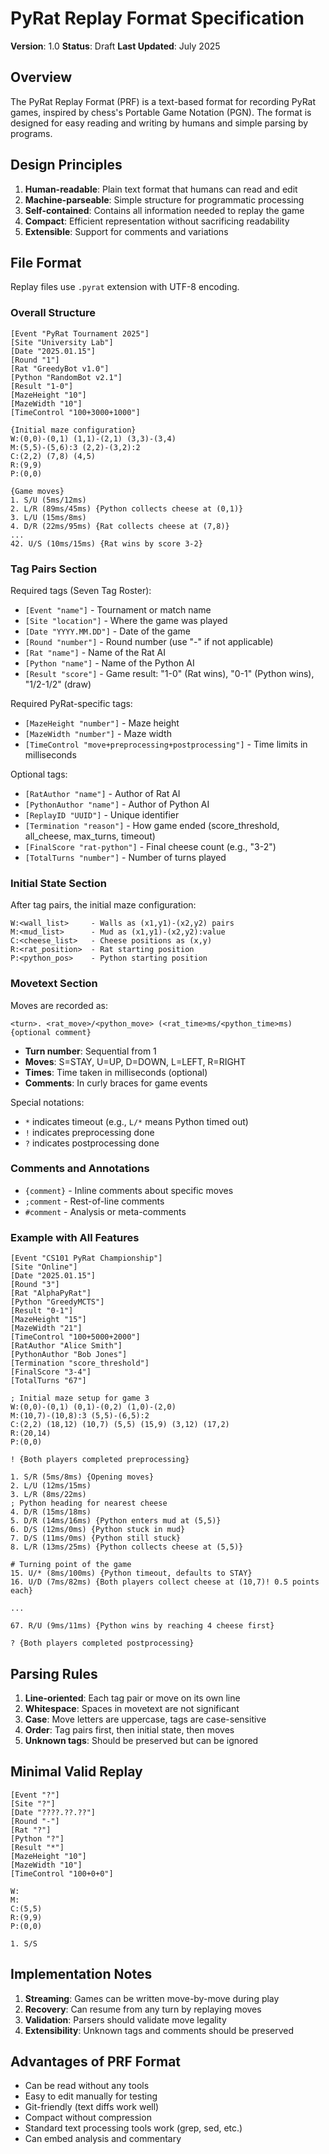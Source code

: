 # PyRat Replay Format Specification

**Version**: 1.0
**Status**: Draft
**Last Updated**: July 2025

## Overview

The PyRat Replay Format (PRF) is a text-based format for recording PyRat games, inspired by chess's Portable Game Notation (PGN). The format is designed for easy reading and writing by humans and simple parsing by programs.

## Design Principles

1. **Human-readable**: Plain text format that humans can read and edit
2. **Machine-parseable**: Simple structure for programmatic processing
3. **Self-contained**: Contains all information needed to replay the game
4. **Compact**: Efficient representation without sacrificing readability
5. **Extensible**: Support for comments and variations

## File Format

Replay files use `.pyrat` extension with UTF-8 encoding.

### Overall Structure

```
[Event "PyRat Tournament 2025"]
[Site "University Lab"]
[Date "2025.01.15"]
[Round "1"]
[Rat "GreedyBot v1.0"]
[Python "RandomBot v2.1"]
[Result "1-0"]
[MazeHeight "10"]
[MazeWidth "10"]
[TimeControl "100+3000+1000"]

{Initial maze configuration}
W:(0,0)-(0,1) (1,1)-(2,1) (3,3)-(3,4)
M:(5,5)-(5,6):3 (2,2)-(3,2):2
C:(2,2) (7,8) (4,5)
R:(9,9)
P:(0,0)

{Game moves}
1. S/U (5ms/12ms)
2. L/R (89ms/45ms) {Python collects cheese at (0,1)}
3. L/U (15ms/8ms)
4. D/R (22ms/95ms) {Rat collects cheese at (7,8)}
...
42. U/S (10ms/15ms) {Rat wins by score 3-2}
```

### Tag Pairs Section

Required tags (Seven Tag Roster):
- `[Event "name"]` - Tournament or match name
- `[Site "location"]` - Where the game was played
- `[Date "YYYY.MM.DD"]` - Date of the game
- `[Round "number"]` - Round number (use "-" if not applicable)
- `[Rat "name"]` - Name of the Rat AI
- `[Python "name"]` - Name of the Python AI
- `[Result "score"]` - Game result: "1-0" (Rat wins), "0-1" (Python wins), "1/2-1/2" (draw)

Required PyRat-specific tags:
- `[MazeHeight "number"]` - Maze height
- `[MazeWidth "number"]` - Maze width
- `[TimeControl "move+preprocessing+postprocessing"]` - Time limits in milliseconds

Optional tags:
- `[RatAuthor "name"]` - Author of Rat AI
- `[PythonAuthor "name"]` - Author of Python AI
- `[ReplayID "UUID"]` - Unique identifier
- `[Termination "reason"]` - How game ended (score_threshold, all_cheese, max_turns, timeout)
- `[FinalScore "rat-python"]` - Final cheese count (e.g., "3-2")
- `[TotalTurns "number"]` - Number of turns played

### Initial State Section

After tag pairs, the initial maze configuration:

```
W:<wall_list>     - Walls as (x1,y1)-(x2,y2) pairs
M:<mud_list>      - Mud as (x1,y1)-(x2,y2):value
C:<cheese_list>   - Cheese positions as (x,y)
R:<rat_position>  - Rat starting position
P:<python_pos>    - Python starting position
```

### Movetext Section

Moves are recorded as:

```
<turn>. <rat_move>/<python_move> (<rat_time>ms/<python_time>ms) {optional comment}
```

- **Turn number**: Sequential from 1
- **Moves**: S=STAY, U=UP, D=DOWN, L=LEFT, R=RIGHT
- **Times**: Time taken in milliseconds (optional)
- **Comments**: In curly braces for game events

Special notations:
- `*` indicates timeout (e.g., `L/*` means Python timed out)
- `!` indicates preprocessing done
- `?` indicates postprocessing done

### Comments and Annotations

- `{comment}` - Inline comments about specific moves
- `;comment` - Rest-of-line comments
- `#comment` - Analysis or meta-comments

### Example with All Features

```
[Event "CS101 PyRat Championship"]
[Site "Online"]
[Date "2025.01.15"]
[Round "3"]
[Rat "AlphaPyRat"]
[Python "GreedyMCTS"]
[Result "0-1"]
[MazeHeight "15"]
[MazeWidth "21"]
[TimeControl "100+5000+2000"]
[RatAuthor "Alice Smith"]
[PythonAuthor "Bob Jones"]
[Termination "score_threshold"]
[FinalScore "3-4"]
[TotalTurns "67"]

; Initial maze setup for game 3
W:(0,0)-(0,1) (0,1)-(0,2) (1,0)-(2,0)
M:(10,7)-(10,8):3 (5,5)-(6,5):2
C:(2,2) (18,12) (10,7) (5,5) (15,9) (3,12) (17,2)
R:(20,14)
P:(0,0)

! {Both players completed preprocessing}

1. S/R (5ms/8ms) {Opening moves}
2. L/U (12ms/15ms)
3. L/R (8ms/22ms)
; Python heading for nearest cheese
4. D/R (15ms/18ms)
5. D/R (14ms/16ms) {Python enters mud at (5,5)}
6. D/S (12ms/0ms) {Python stuck in mud}
7. D/S (11ms/0ms) {Python still stuck}
8. L/R (13ms/25ms) {Python collects cheese at (5,5)}

# Turning point of the game
15. U/* (8ms/100ms) {Python timeout, defaults to STAY}
16. U/D (7ms/82ms) {Both players collect cheese at (10,7)! 0.5 points each}

...

67. R/U (9ms/11ms) {Python wins by reaching 4 cheese first}

? {Both players completed postprocessing}
```

## Parsing Rules

1. **Line-oriented**: Each tag pair or move on its own line
2. **Whitespace**: Spaces in movetext are not significant
3. **Case**: Move letters are uppercase, tags are case-sensitive
4. **Order**: Tag pairs first, then initial state, then moves
5. **Unknown tags**: Should be preserved but can be ignored

## Minimal Valid Replay

```
[Event "?"]
[Site "?"]
[Date "????.??.??"]
[Round "-"]
[Rat "?"]
[Python "?"]
[Result "*"]
[MazeHeight "10"]
[MazeWidth "10"]
[TimeControl "100+0+0"]

W:
M:
C:(5,5)
R:(9,9)
P:(0,0)

1. S/S
```

## Implementation Notes

1. **Streaming**: Games can be written move-by-move during play
2. **Recovery**: Can resume from any turn by replaying moves
3. **Validation**: Parsers should validate move legality
4. **Extensibility**: Unknown tags and comments should be preserved

## Advantages of PRF Format

- Can be read without any tools
- Easy to edit manually for testing
- Git-friendly (text diffs work well)
- Compact without compression
- Standard text processing tools work (grep, sed, etc.)
- Can embed analysis and commentary
